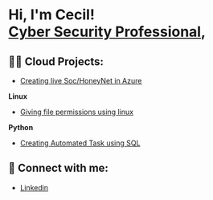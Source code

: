 <h1>Hi, I'm Cecil! <br/><a href="https://www.linkedin.com/in/cecil-brooks-24a390252">Cyber Security Professional</a>,                     
                  
  
  
  
  
  <h2>👨‍💻 Cloud Projects:</h2>

  
  - [Creating live Soc/HoneyNet in Azure ](https://github.com/01Cecil/Soc-Honeynet)
  
 
 <b>Linux</b>
 
- [Giving file permissions using linux](https://github.com/01Cecil/Linux-file-permissions)


 <b>Python</b>

- [Creating Automated Task using SQL ](https://github.com/01Cecil/SQL-Filters)


<h2> 🤳 Connect with me:</h2>


- [Linkedin](https://www.linkedin.com/in/cecil-brooks-24a390252/)


